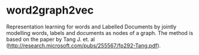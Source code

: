 # word2graph2vec
Representation learning for words and Labelled Documents by jointly modelling words, labels and documents as nodes of a graph. The method is based on the paper by Tang J. et. al (http://research.microsoft.com/pubs/255567/fp292-Tang.pdf). 


